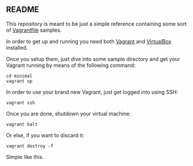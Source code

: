 README
------

This repository is meant to be just a simple reference containing some sort of [Vagrantfile](http://docs.vagrantup.com/v2/vagrantfile/) samples.

In order to get up and running you need both [Vagrant](http://docs.vagrantup.com/v2/installation/) and [VirtualBox](https://www.virtualbox.org/manual/ch01.html#intro-installing) installed.

Once you setup them, just dive into some sample directory and get your Vagrant running by means of the following command:
```
cd minimal
vagrant up
```

In order to use your brand new Vagrant, just get logged into using SSH:
```
vagrant ssh
```

Once you are done, shutdown your virtual machine:
```
vagrant halt
```

Or else, if you want to discard it:
```
vagrant destroy -f
```

Simple like this.
